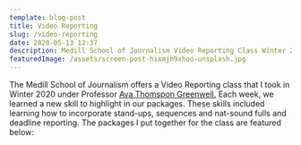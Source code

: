 ```yaml
---
template: blog-post
title: Video Reporting
slug: /video-reporting
date: 2020-05-13 12:37
description: Medill School of Journalism Video Reporting Class Winter 2020
featuredImage: /assets/screen-post-hixmjh9xhoo-unsplash.jpg
---
```

The Medill School of Journalism offers a Video Reporting class that I took in Winter 2020 under Professor [Ava Thomspon Greenwell.](https://www.medill.northwestern.edu/directory/faculty/ava-thompson-greenwell.html) Each week, we learned a new skill to highlight in our packages. These skills included learning how to incorporate stand-ups, sequences and nat-sound fulls and deadline reporting. The packages I put together for the class are featured below: